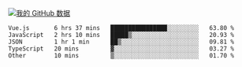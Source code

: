 [![我的 GitHub 数据](https://github-readme-stats.vercel.app/api?username=unbrain&?theme=dark)]()

<!--START_SECTION:waka-->

```text
Vue.js       6 hrs 37 mins   ████████████████░░░░░░░░░   63.80 %
JavaScript   2 hrs 10 mins   █████▒░░░░░░░░░░░░░░░░░░░   20.93 %
JSON         1 hr 1 min      ██▒░░░░░░░░░░░░░░░░░░░░░░   09.81 %
TypeScript   20 mins         ▓░░░░░░░░░░░░░░░░░░░░░░░░   03.27 %
Other        10 mins         ▒░░░░░░░░░░░░░░░░░░░░░░░░   01.70 %
```

<!--END_SECTION:waka-->
